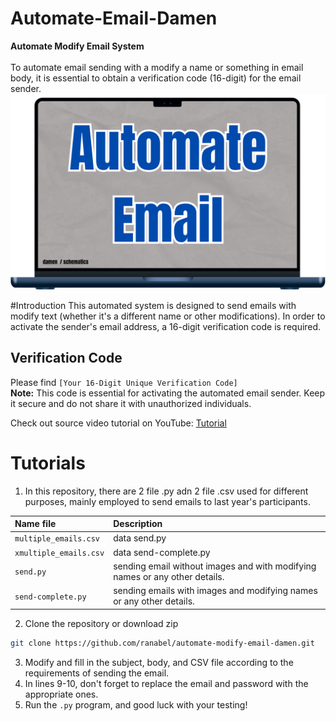 # Automate-Email-Damen

**Automate Modify Email System** <br> <br>
To automate email sending with a modify a name or something in email body, it is essential to obtain a verification code (16-digit) for the email sender.
![alt text](https://github.com/ranabel/automate-damen-email-modify/blob/main/Image.png?raw=true)

#Introduction
This automated system is designed to send emails with modify text (whether it's a different name or other modifications). In order to activate the sender's email address, a 16-digit verification code is required.

## Verification Code
Please find `[Your 16-Digit Unique Verification Code]` <br>
**Note:** This code is essential for activating the automated email sender. Keep it secure and do not share it with unauthorized individuals.

Check out source video tutorial on YouTube: [Tutorial](https://youtu.be/g_j6ILT-X0k?si=TdPFpQ6bMl_Aq1o0)

# Tutorials
1. In this repository, there are 2 file .py adn 2 file .csv used for different purposes, mainly employed to send emails to last year's participants.

  | Name file                   | Description                                                                     |
  | :--------------------       | :------------------------------------------------------------------------------ |
  | `multiple_emails.csv`       | data send.py                                                                    |
  | `xmultiple_emails.csv`      | data send-complete.py                                                           |
  | `send.py`                   | sending email without images and with modifying names or any other details.     |
  | `send-complete.py`          | sending emails with images and modifying names or any other details.            |

2. Clone the repository or download zip <br>
```bash
git clone https://github.com/ranabel/automate-modify-email-damen.git
```
3. Modify and fill in the subject, body, and CSV file according to the requirements of sending the email.
4. In lines 9-10, don't forget to replace the email and password with the appropriate ones.
5. Run the `.py` program, and good luck with your testing!
